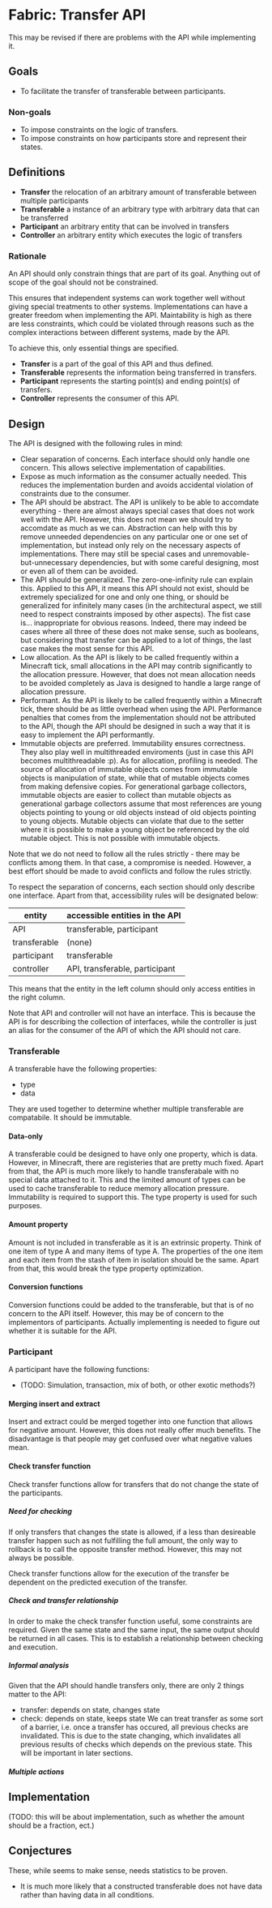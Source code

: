 # Fabric: Transfer API

This may be revised if there are problems with the API while implementing it.

## Goals
- To facilitate the transfer of transferable between participants.
### Non-goals
- To impose constraints on the logic of transfers.
- To impose constraints on how participants store and represent their states.


## Definitions
- **Transfer**
  the relocation of an arbitrary amount of transferable between multiple participants
- **Transferable**
  a instance of an arbitrary type with arbitrary data that can be transferred
- **Participant**
  an arbitrary entity that can be involved in transfers
- **Controller**
  an arbitrary entity which executes the logic of transfers
### Rationale
An API should only constrain things that are part of its goal.
Anything out of scope of the goal should not be constrained.

This ensures that independent systems can work together well without giving special treatments to other systems.
Implementations can have a greater freedom when implementing the API.
Maintability is high as there are less constraints, which could be violated through reasons such as the complex interactions between different systems, made by the API.

To achieve this, only essential things are specified.
- **Transfer** is a part of the goal of this API and thus defined.
- **Transferable** represents the information being transferred in transfers.
- **Participant** represents the starting point(s) and ending point(s) of transfers.
- **Controller** represents the consumer of this API.


## Design
The API is designed with the following rules in mind:
- Clear separation of concerns. Each interface should only handle one concern.  This allows selective implementation of capabilities.
- Expose as much information as the consumer actually needed. This reduces the implementation burden and avoids accidental violation of constraints due to the consumer.
- The API should be abstract.  The API is unlikely to be able to accomdate everything - there are almost always special cases that does not work well with the API.  However, this does not mean we should try to accomdate as much as we can.  Abstraction can help with this by remove unneeded dependencies on any particular one or one set of implementation, but instead only rely on the necessary aspects of implementations.  There may still be special cases and unremovable-but-unnecessary dependencies, but with some careful designing, most or even all of them can be avoided.
- The API should be generalized.  The zero-one-infinity rule can explain this.  Applied to this API, it means this API should not exist, should be extremely specialized for one and only one thing, or should be generalized for infinitely many cases (in the architectural aspect, we still need to respect constraints imposed by other aspects).  The fist case is...  inappropriate for obvious reasons.  Indeed, there may indeed be cases where all three of these does not make sense, such as booleans, but considering that transfer can be applied to a lot of things, the last case makes the most sense for this API.
- Low allocation.  As the API is likely to be called frequently within a Minecraft tick, small allocations in the API may contrib significantly to the allocation pressure.  However, that does not mean allocation needs to be avoided completely as Java is designed to handle a large range of allocation pressure.
- Performant.  As the API is likely to be called frequently within a Minecraft tick, there should be as little overhead when using the API.  Performance penalties that comes from the implementation should not be attributed to the API, though the API should be designed in such a way that it is easy to implement the API performantly.
- Immutable objects are preferred.  Immutability ensures correctness.  They also play well in multithreaded enviroments (just in case this API becomes multithreadable :p).  As for allocation, profiling is needed.  The source of allocation of immutable objects comes from immutable objects is manipulation of state, while that of mutable objects comes from making defensive copies.  For generational garbage collectors, immutable objects are easier to collect than mutable objects as generational garbage collectors assume that most references are young objects pointing to young or old objects instead of old objects pointing to young objects.  Mutable objects can violate that due to the setter where it is possible to make a young object be referenced by the old mutable object.  This is not possible with immutable objects.

Note that we do not need to follow all the rules strictly - there may be conflicts among them.
In that case, a compromise is needed.
However, a best effort should be made to avoid conflicts and follow the rules strictly.

To respect the separation of concerns, each section should only describe one interface.
Apart from that, accessibility rules will be designated below:

|entity             |accessible entities in the API                    |
|-------------------|--------------------------------------------------|
|API                |transferable, participant                         |
|transferable       |(none)                                            |
|participant        |transferable                                      |
|controller         |API, transferable, participant                    |

This means that the entity in the left column should only access entities in the right column.

Note that API and controller will not have an interface.
This is because the API is for describing the collection of interfaces,
while the controller is just an alias for the consumer of the API of which the API should not care.

### Transferable
A transferable have the following properties:
- type
- data

They are used together to determine whether multiple transferable are compatabile.
It should be immutable.

#### Data-only
A transferable could be designed to have only one property, which is data.
However, in Minecraft, there are registeries that are pretty much fixed.
Apart from that, the API is much more likely to handle transferabale with no special data attached to it.
This and the limited amount of types can be used to cache transferable to reduce memory allocation pressure.  Immutability is required to support this.
The type property is used for such purposes.
#### Amount property
Amount is not included in transferable as it is an extrinsic property.
Think of one item of type A and many items of type A.
The properties of the one item and each item from the stash of item in isolation should be the same.
Apart from that, this would break the type property optimization.
#### Conversion functions
Conversion functions could be added to the transferable, but that is of no concern to the API itself.
However, this may be of concern to the implementors of participants.  Actually implementing is needed to figure out whether it is suitable for the API.


### Participant
A participant have the following functions:
- (TODO: Simulation, transaction, mix of both, or other exotic methods?)
#### Merging insert and extract
Insert and extract could be merged together into one function that allows for negative amount.
However, this does not really offer much benefits.
The disadvantage is that people may get confused over what negative values mean.
#### Check transfer function
Check transfer functions allow for transfers that do not change the state of the participants.
##### Need for checking
If only transfers that changes the state is allowed,
if a less than desireable transfer happen such as not fulfilling the full amount,
the only way to rollback is to call the opposite transfer method.
However, this may not always be possible.

Check transfer functions allow for the execution of the transfer be dependent on the predicted execution of the transfer.
##### Check and transfer relationship
In order to make the check transfer function useful, some constraints are required.
Given the same state and the same input, the same output should be returned in all cases.
This is to establish a relationship between checking and execution.
##### Informal analysis
Given that the API should handle transfers only, there are only 2 things matter to the API:
- transfer: depends on state, changes state
- check: depends on state, keeps state
We can treat transfer as some sort of a barrier, i.e. once a transfer has occured, all previous checks are invalidated.
This is due to the state changing, which invalidates all previous results of checks which depends on the previous state.
This will be important in later sections.
##### Multiple actions



## Implementation
(TODO: this will be about implementation, such as whether the amount should be a fraction, ect.)


## Conjectures
These, while seems to make sense, needs statistics to be proven.
- It is much more likely that a constructed transferable does not have data rather than having data in all conditions.
